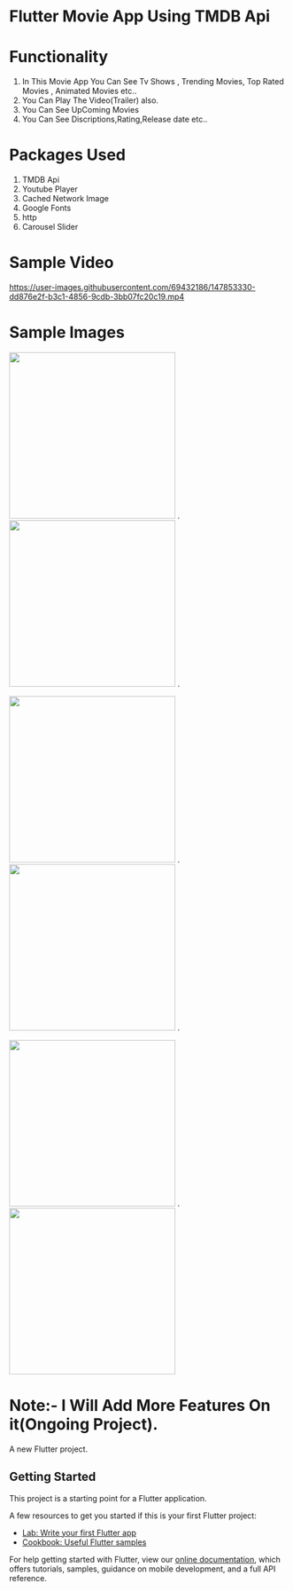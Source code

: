 # Flutter Movie App Using TMDB Api

# Functionality 
1. In This Movie App You Can See Tv Shows , Trending Movies, Top Rated Movies , Animated Movies etc..
2. You Can Play The Video(Trailer) also.
3. You Can See UpComing Movies
4. You Can See Discriptions,Rating,Release date etc..

# Packages Used
1. TMDB Api
2. Youtube Player
3. Cached Network Image
4. Google Fonts
5. http
6. Carousel Slider

# Sample Video



https://user-images.githubusercontent.com/69432186/147853330-dd876e2f-b3c1-4856-9cdb-3bb07fc20c19.mp4




# Sample Images

<img width="300" src="https://github.com/Justin-roy/Image-2/blob/main/s2.jpg">      .
<img width="300" src="https://github.com/Justin-roy/Image-2/blob/main/s1.jpg">      .

<img width="300" src="https://github.com/Justin-roy/Image-2/blob/main/s6.jpg">      .
<img width="300" src="https://github.com/Justin-roy/Image-2/blob/main/s4.jpg">      .

<img width="300" src="https://github.com/Justin-roy/Image-2/blob/main/s3.jpg">      .
<img width="300" src="https://github.com/Justin-roy/Image-2/blob/main/s5.jpg">


# Note:- I Will Add More Features On it(Ongoing Project).

A new Flutter project.

## Getting Started

This project is a starting point for a Flutter application.

A few resources to get you started if this is your first Flutter project:

- [Lab: Write your first Flutter app](https://flutter.dev/docs/get-started/codelab)
- [Cookbook: Useful Flutter samples](https://flutter.dev/docs/cookbook)

For help getting started with Flutter, view our
[online documentation](https://flutter.dev/docs), which offers tutorials,
samples, guidance on mobile development, and a full API reference.
